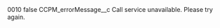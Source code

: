 <?xml version="1.0" encoding="UTF-8"?>
<CustomMetadata xmlns="http://soap.sforce.com/2006/04/metadata" xmlns:xsi="http://www.w3.org/2001/XMLSchema-instance" xmlns:xsd="http://www.w3.org/2001/XMLSchema">
    <label>0010</label>
    <protected>false</protected>
    <values>
        <field>CCPM_errorMessage__c</field>
        <value xsi:type="xsd:string">Call service unavailable. Please try again.</value>
    </values>
</CustomMetadata>
